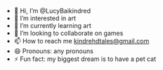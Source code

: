 - 👋 Hi, I’m @LucyBaikindred
- 👀 I’m interested in art
- 🌱 I’m currently learning art
- 💞️ I’m looking to collaborate on games
- 📫 How to reach me kindrehdtales@gmail.com
- 😄 Pronouns: any pronouns
- ⚡ Fun fact: my biggest dream is to have a pet cat

<!---
LucyBaikindred/LucyBaikindred is a ✨ special ✨ repository because its `README.md` (this file) appears on your GitHub profile.
You can click the Preview link to take a look at your changes.
--->
